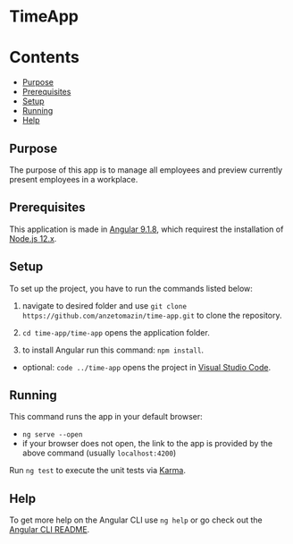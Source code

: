 # TimeApp

Contents
========

- [Purpose](#purpose)
- [Prerequisites](#prerequisites)
- [Setup](#setup)
- [Running](#running)
- [Help](#help)


## Purpose

The purpose of this app is to manage all employees and preview currently present employees in a workplace.

## Prerequisites

This application is made in [Angular 9.1.8](https://angular.io/), which requirest the installation of [Node.js 12.x](https://nodejs.org/).

## Setup

To set up the project, you have to run the commands listed below:

1. navigate to desired folder and use `git clone https://github.com/anzetomazin/time-app.git` to clone the repository.

2. `cd time-app/time-app` opens the application folder.

3. to install Angular run this command: `npm install`.

- optional: `code ../time-app` opens the project in [Visual Studio Code](https://code.visualstudio.com/).

## Running

This command runs the app in your default browser:  
- `ng serve --open`
- if your browser does not open, the link to the app is provided by the above command (usually `localhost:4200`)

Run `ng test` to execute the unit tests via [Karma](https://karma-runner.github.io).

## Help

To get more help on the Angular CLI use `ng help` or go check out the [Angular CLI README](https://github.com/angular/angular-cli/blob/master/README.md).